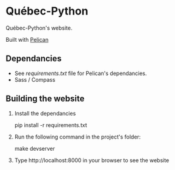 Québec-Python
============

Québec-Python's website.

Built with [Pelican](http://getpelican.com)

Dependancies
------------

* See *requirements.txt* file for Pelican's dependancies.
* Sass / Compass

Building the website
--------------------

1. Install the dependancies

    pip install -r requirements.txt

2. Run the following command in the project's folder:

    make devserver

3. Type http://localhost:8000 in your browser to see the website